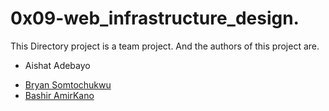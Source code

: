 #  0x09-web_infrastructure_design.
 
This Directory project is a team project.
And the authors of this project are.

- Aishat Adebayo
* [Bryan Somtochukwu](https://github.com/bryansomto)
* [Bashir AmirKano](https://github.com/bashir76)
